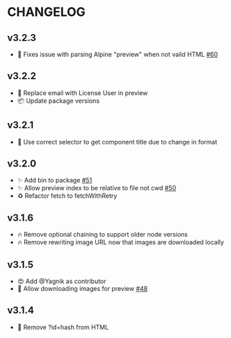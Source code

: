 # CHANGELOG

## v3.2.3
* 🐛 Fixes issue with parsing Alpine "preview" when not vaild HTML [#60](https://github.com/kiliman/tailwindui-crawler/issues/60)

## v3.2.2
* 🔨 Replace email with License User in preview
* 📦 Update package versions

## v3.2.1
* 🐛 Use correct selector to get component title due to change in format

## v3.2.0
* ✨ Add bin to package [#51](https://github.com/kiliman/tailwindui-crawler/issues/51)
* ✨ Allow preview index to be relative to file not cwd [#50](https://github.com/kiliman/tailwindui-crawler/issues/50)
* ♻️ Refactor fetch to fetchWithRetry

## v3.1.6
* 🔥 Remove optional chaining to support older node versions
* 🔥 Remove rewriting image URL now that images are downloaded locally

## v3.1.5
* 😍 Add @Yagnik as contributor
* 🔨 Allow downloading images for preview [#48](https://github.com/kiliman/tailwindui-crawler/issues/48)

## v3.1.4
* 🔨 Remove ?id=hash from HTML
